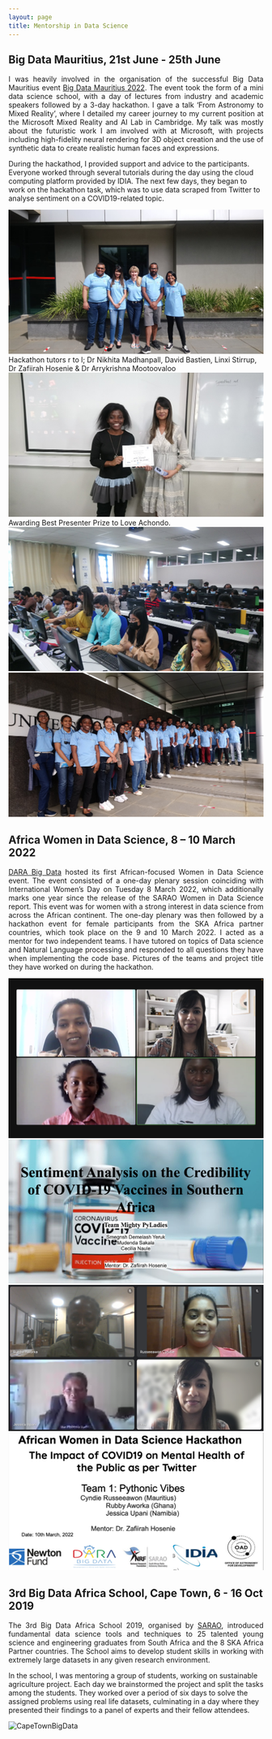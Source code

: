 ```yaml
---
layout: page
title: Mentorship in Data Science
---
```


## Big Data Mauritius, 21st June - 25th June
<p align="justify"> I was heavily involved in the organisation of the successful Big Data Mauritius event <a href="https://www.darabigdata.com/big-data-mauritius">Big Data Mauritius 2022</a>. The event took the form of a mini data science school, with a day of lectures from industry and academic speakers followed by a 3-day hackathon. I gave a talk ‘From Astronomy to Mixed Reality’, where I detailed my career journey to my current position at the Microsoft Mixed Reality and AI Lab in Cambridge. My talk was mostly about the futuristic work I am involved with at Microsoft, with projects including high-fidelity neural rendering for 3D object creation and the use of synthetic data to create realistic human faces and expressions. 

During the hackathod, I provided support and advice to the participants. Everyone worked through several tutorials during the day using the cloud computing platform provided by IDIA. The next few days, they began to work on the hackathon task, which was to use data scraped from Twitter to analyse sentiment on a COVID19-related topic.</p>

![BDM](/assets/img/BDM-3.jpg)
Hackathon tutors r to l; Dr Nikhita Madhanpall,  David Bastien, Linxi Stirrup, Dr Zafiirah Hosenie & Dr Arrykrishna Mootoovaloo 
![BDM2](/assets/img/BDM-2.jpg)
Awarding Best Presenter Prize to Love Achondo.
![BDM3](/assets/img/BDM-1.jpg)
![BDM4](/assets/img/BDM-4.jpg)

## Africa Women in Data Science, 8 – 10 March 2022
<p align="justify"> <a href="https://www.darabigdata.com/">DARA Big Data</a> hosted its first African-focused Women in Data Science event. The event consisted of a one-day plenary session coinciding with International Women’s Day on Tuesday 8 March 2022, which additionally marks one year since the release of the SARAO Women in Data Science report. This event was for women with a strong interest in data science from across the African continent. The one-day plenary was then followed by a hackathon event for female participants from the SKA Africa partner countries, which took place on the 9 and 10 March 2022. I acted as a mentor for two independent teams. I have tutored on topics of Data science and Natural Language processing and responded to all questions they have when implementing the code base. Pictures of the teams and project title they have worked on during the hackathon.</p>
 
![WDS](/assets/img/Team4.png)
![WDS1](/assets/img/Team4_ppt.png)
![WDS2](/assets/img/Team1.png)
![WDS3](/assets/img/Team1_ppt.png)


## 3rd Big Data Africa School, Cape Town, 6 - 16 Oct 2019
<p align="justify"> The 3rd Big Data Africa School 2019, organised by <a href="https://www.sarao.ac.za/media-releases/sarao-upskilling-africas-bright-young-minds-in-big-data/">SARAO</a>, introduced fundamental data science tools and techniques to 25 talented young science and engineering graduates from South Africa and the 8 SKA Africa Partner countries. The School aims to develop student skills in working with extremely large datasets in any given research environment.

In the school, I was mentoring a group of students, working on sustainable agriculture project. Each day we brainstormed the project and split the tasks among the students. They worked over a period of six days to solve  the assigned problems using real life datasets, culminating in a day where they presented their findings to a panel of experts and their fellow attendees.</p>

![CapeTownBigData](/assets/img/CapeTownBigdata.jpg)
